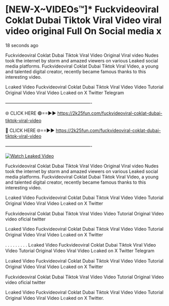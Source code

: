 # [NEW-X~VIDEOs™]* Fuckvideoviral Coklat Dubai Tiktok Viral Video viral video original Full On Social media x

18 seconds ago

Fuckvideoviral Coklat Dubai Tiktok Viral Video Original Viral video Nudes took the internet by storm and amazed viewers on various Leaked social media platforms. Fuckvideoviral Coklat Dubai Tiktok Viral Video, a young and talented digital creator, recently became famous thanks to this interesting video.

L𝚎aked Video Fuckvideoviral Coklat Dubai Tiktok Viral Video Video Tutorial Original Video Viral Video L𝚎aked on X Twitter Telegram

———————————————————-

🌐 CLICK HERE 🟢==►► https://2k25fun.com/fuckvideoviral-coklat-dubai-tiktok-viral-video

🔴 CLICK HERE 🌐==►► https://2k25fun.com/fuckvideoviral-coklat-dubai-tiktok-viral-video

———————————————————-

[![Watch Leaked Video](https://miro.medium.com/v2/resize:fit:828/format:webp/1*cilzJN44JGOrTw9NJCrNHA.gif "Watch Leaked Video")](https://2k25fun.com/fuckvideoviral-coklat-dubai-tiktok-viral-video)

Fuckvideoviral Coklat Dubai Tiktok Viral Video Original Viral video Nudes took the internet by storm and amazed viewers on various Leaked social media platforms. Fuckvideoviral Coklat Dubai Tiktok Viral Video, a young and talented digital creator, recently became famous thanks to this interesting video.

L𝚎aked Video Fuckvideoviral Coklat Dubai Tiktok Viral Video Video Tutorial Original Video Viral Video L𝚎aked on X Twitter

Fuckvideoviral Coklat Dubai Tiktok Viral Video Video Tutorial Original Video video oficial twitter

L𝚎aked Video Fuckvideoviral Coklat Dubai Tiktok Viral Video Video Tutorial Original Video Viral Video L𝚎aked on X Twitter

. . . . . . . . . L𝚎aked Video Fuckvideoviral Coklat Dubai Tiktok Viral Video Video Tutorial Original Video Viral Video L𝚎aked on X Twitter Telegram

L𝚎aked Video Fuckvideoviral Coklat Dubai Tiktok Viral Video Video Tutorial Original Video Viral Video L𝚎aked on X Twitter

Fuckvideoviral Coklat Dubai Tiktok Viral Video Video Tutorial Original Video video oficial twitter

L𝚎aked Video Fuckvideoviral Coklat Dubai Tiktok Viral Video Video Tutorial Original Video Viral Video L𝚎aked on X Twitter.
